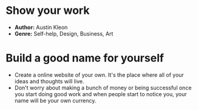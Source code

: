 # Show your work
- **Author:** Austin Kleon
- **Genre:** Self-help, Design, Business, Art

# Build a good name for yourself
- Create a online website of your own. It's the place where all of your ideas and thoughts will live.
- Don't worry about making a bunch of money or being successful once you start doing good work and when people start to notice you, your name will be your own currency.